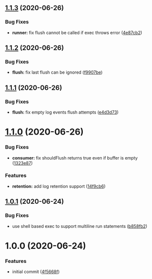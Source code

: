 ## [1.1.3](https://github.com/mooyoul/cloudwatch-logs-actions/compare/v1.1.2...v1.1.3) (2020-06-26)


### Bug Fixes

* **runner:** fix flush cannot be called if exec throws error ([4e87cb2](https://github.com/mooyoul/cloudwatch-logs-actions/commit/4e87cb2c11e4a860635cf5ced80af70fb8b8abfb))

## [1.1.2](https://github.com/mooyoul/cloudwatch-logs-actions/compare/v1.1.1...v1.1.2) (2020-06-26)


### Bug Fixes

* **flush:** fix last flush can be ignored ([f9907be](https://github.com/mooyoul/cloudwatch-logs-actions/commit/f9907be4d10c557107f451b7ce1c0aa86b34f527))

## [1.1.1](https://github.com/mooyoul/cloudwatch-logs-actions/compare/v1.1.0...v1.1.1) (2020-06-26)


### Bug Fixes

* **flush:** fix empty log events flush attempts ([e4d3d73](https://github.com/mooyoul/cloudwatch-logs-actions/commit/e4d3d737223e5e9d257bf99c778ffc87d13203e2))

# [1.1.0](https://github.com/mooyoul/cloudwatch-logs-actions/compare/v1.0.1...v1.1.0) (2020-06-26)


### Bug Fixes

* **consumer:** fix shouldFlush returns true even if buffer is empty ([1323e87](https://github.com/mooyoul/cloudwatch-logs-actions/commit/1323e8773651ef4ee85f0634c7c434b00f448ccb))


### Features

* **retention:** add log retention support ([14f9cb6](https://github.com/mooyoul/cloudwatch-logs-actions/commit/14f9cb60c5f045a6e5d9d8f10abe405fba35aeaa))

## [1.0.1](https://github.com/mooyoul/cloudwatch-logs-actions/compare/v1.0.0...v1.0.1) (2020-06-24)


### Bug Fixes

* use shell based exec to support multiline run statements ([b858fb2](https://github.com/mooyoul/cloudwatch-logs-actions/commit/b858fb2780032a167d01f3bdd8c23281bcce5fca))

# 1.0.0 (2020-06-24)


### Features

* initial commit ([4f5668f](https://github.com/mooyoul/cloudwatch-logs-actions/commit/4f5668f8f98708631863c7d5c0b8aefab4e995dc))
